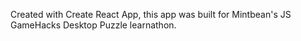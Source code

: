 Created with Create React App, this app was built for Mintbean's JS GameHacks Desktop Puzzle learnathon. 